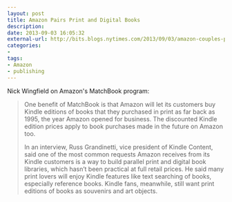 ```yaml
---
layout: post
title: Amazon Pairs Print and Digital Books
description: 
date: 2013-09-03 16:05:32
external-url: http://bits.blogs.nytimes.com/2013/09/03/amazon-couples-print-digital-books-with-new-program/?_r=0
categories:
- 
tags:
- Amazon
- publishing
---
```

Nick Wingfield on Amazon's MatchBook program:

> One benefit of MatchBook is that Amazon will let its customers buy Kindle editions of books that they purchased in print as far back as 1995, the year Amazon opened for business. The discounted Kindle edition prices apply to book purchases made in the future on Amazon too.
> 
> In an interview, Russ Grandinetti, vice president of Kindle Content, said one of the most common requests Amazon receives from its Kindle customers is a way to build parallel print and digital book libraries, which hasn’t been practical at full retail prices. He said many print lovers will enjoy Kindle features like text searching of books, especially reference books. Kindle fans, meanwhile, still want print editions of books as souvenirs and art objects.